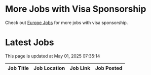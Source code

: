 # More Jobs with Visa Sponsorship

Check out [Europe Jobs](https://github.com/sureshparimi/europejobs#latest-jobs) for more jobs with visa sponsorship.

# Latest Jobs

This page is updated at May 01, 2025 07:35:14

| Job Title | Job Location | Job Link | Job Posted |
| --- | --- | --- | --- |
